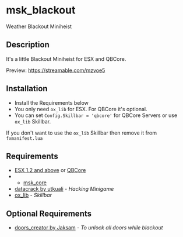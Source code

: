 # msk_blackout
Weather Blackout Miniheist

## Description
It's a little Blackout Miniheist for ESX and QBCore.

Preview: https://streamable.com/mzvoe5

## Installation
* Install the Requirements below
* You only need `ox_lib` for ESX. For QBCore it's optional.
* You can set `Config.Skillbar = 'qbcore'` for QBCore Servers or use `ox_lib` Skillbar.

If you don't want to use the `ox_lib` Skillbar then remove it from `fxmanifest.lua`

## Requirements
* [ESX 1.2 and above](https://github.com/esx-framework/esx_core) or [QBCore](https://github.com/qbcore-framework)
* * [msk_core](https://github.com/MSK-Scripts/msk_core)
* [datacrack by utkuali](https://github.com/utkuali/datacrack) - *Hacking Minigame*
* [ox_lib](https://github.com/overextended/ox_lib) - *Skillbar*

## Optional Requirements
* [doors_creator by Jaksam](https://www.jaksam-scripts.com/) - *To unlock all doors while blackout*

